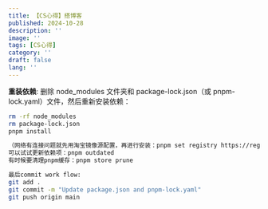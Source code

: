 ```yaml
---
title: 【CS心得】搭博客
published: 2024-10-28
description: ''
image: ''
tags: [CS心得]
category: ''
draft: false 
lang: ''
---
```

**重装依赖**: 
删除 node_modules 文件夹和 package-lock.json（或 pnpm-lock.yaml）文件，然后重新安装依赖：
```zsh 
rm -rf node_modules
rm package-lock.json
pnpm install

（网络有连接问题就先用淘宝镜像源配置，再进行安装：pnpm set registry https://registry.npmmirror.com/）
可以试试更新依赖项：pnpm outdated
有时候要清理pnpm缓存：pnpm store prune

最后commit work flow:
git add .  
git commit -m "Update package.json and pnpm-lock.yaml" 
git push origin main
